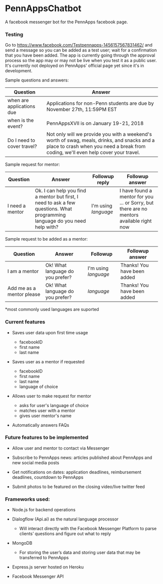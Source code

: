 # PennAppsChatbot

A facebook messenger bot for the PennApps facebook page. 

### Testing
Go to https://www.facebook.com/Testpennapps-1456157567831462/ and send a message so you can be added as a test user; wait for a confirmation that you have been added. The app is currently going through the approval process so the app may or may not be live when you test it as a public user. It's currently not deployed on PennApps' official page yet since it's in development.

Sample questions and answers:

|Question|Answer|
| --- | --- |
| when are applications due | Applications for non-Penn students are due by November 27th, 11:59PM EST |
| when is the event? | PennAppsXVII is on January 19-21, 2018 |
| Do I need to cover travel? | Not only will we provide you with a weekend's worth of swag, meals, drinks, and snacks and a place to crash when you need a break from coding, we'll even help cover your travel.|

Sample request for mentor:

|Question| Answer| Followup reply | Followup answer|
|---|---| --- | --- |
|I need a mentor | Ok. I can help you find a mentor but first, I need to ask a few questions. What programming language do you need help with?|I'm using *language*| I have found a mentor for you ... or Sorry, but there are no mentors available right now |

Sample request to be added as a mentor:

|Question| Answer| Followup | Followup answer |
|---|---| --- | --- |
|I am a mentor | Ok! What language do you prefer?|I'm using *language*| Thanks! You have been added |
|Add me as a mentor please | Ok! What language do you prefer? |*language*| Thanks! You have been added |

*most commonly used languages are suported

### Current features

* Saves user data upon first time usage
  - facebookID
  - first name
  - last name
  
* Saves user as a mentor if requested
  - facebookID
  - first name
  - last name
  - language of choice

* Allows user to make request for mentor
  - asks for user's language of choice
  - matches user with a mentor
  - gives user mentor's name
  
 * Automatically answers FAQs

### Future features to be implemented

* Allow user and mentor to contact via Messenger

* Subscribe to PennApps news: articles published about PennApps and new social media posts

* Get notifications on dates: application deadlines, reimbursement deadlines, countdown to PennApps

* Submit photos to be featured on the closing video/live twitter feed

### Frameworks used:
* Node.js for backend operations

* Dialogflow (Api.ai) as the natural language processor
  - Will interact directly with the Facebook Messenger Platform to parse clients’ questions and figure out what to reply

* MongoDB
  - For storing the user’s data and storing user data that may be transferred to PennApps

* Express.js server hosted on Heroku

* Facebook Messenger API
